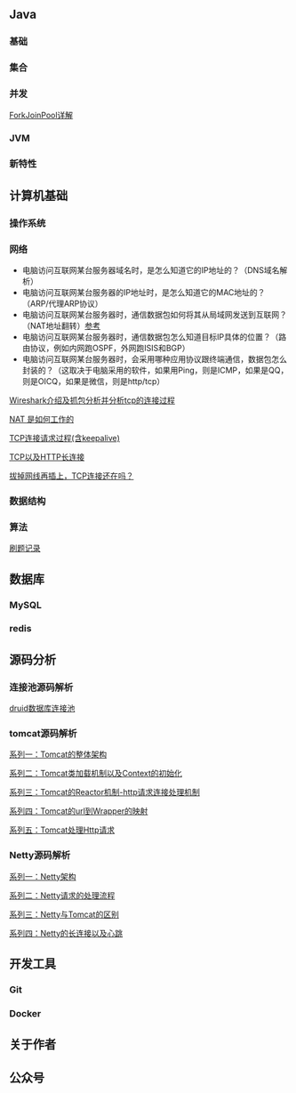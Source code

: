 ## Java

### 基础

### 集合

### 并发
[ForkJoinPool详解](docs/java/concurrent/ForkJoinPool源码解析/ForkJoinPool源码详解.md)

### JVM

### 新特性

## 计算机基础

### 操作系统

### 网络

- 电脑访问互联网某台服务器域名时，是怎么知道它的IP地址的？（DNS域名解析） 
- 电脑访问互联网某台服务器的IP地址时，是怎么知道它的MAC地址的？（ARP/代理ARP协议） 
- 电脑访问互联网某台服务器时，通信数据包如何将其从局域网发送到互联网？（NAT地址翻转）[参考](http://www.52im.net/thread-3506-1-1.html?spm=a2c6h.12873639.article-detail.16.570f3ab0TTsNAj) 
- 电脑访问互联网某台服务器时，通信数据包怎么知道目标IP具体的位置？（路由协议，例如内网跑OSPF，外网跑ISIS和BGP） 
- 电脑访问互联网某台服务器时，会采用哪种应用协议跟终端通信，数据包怎么封装的？（这取决于电脑采用的软件，如果用Ping，则是ICMP，如果是QQ，则是OICQ，如果是微信，则是http/tcp）

[Wireshark介绍及抓包分析并分析tcp的连接过程](https://pdai.tech/md/develop/protocol/dev-protocol-tool-wireshark.html)

[NAT 是如何工作的](https://blog.51cto.com/u_15239532/3009528)

[TCP连接请求过程(含keepalive)](docs/cs-basics/network/TCP连接请求过程(含keepalive).md)

[TCP以及HTTP长连接](docs/cs-basics/network/TCP以及HTTP的长连接.md)

[拔掉网线再插上，TCP连接还在吗？](https://developer.aliyun.com/article/875118)


### 数据结构

### 算法

[刷题记录](docs/leetcode/刷题记录.md)

## 数据库

### MySQL

### redis

## 源码分析

### 连接池源码解析

[druid数据库连接池](docs/source-code-analysis/连接池/druid数据库连接池.md)

### tomcat源码解析

[系列一：Tomcat的整体架构](docs/source-code-analysis/tomcat/Tomcat的整体架构.md)

[系列二：Tomcat类加载机制以及Context的初始化](docs/source-code-analysis/tomcat/Tomcat类加载机制以及Context的初始化.md)

[系列三：Tomcat的Reactor机制-http请求连接处理机制](docs/source-code-analysis/tomcat/Tomcat的Reactor机制-http请求连接处理机制.md)

[系列四：Tomcat的url到Wrapper的映射](docs/source-code-analysis/tomcat/Tomcat的url到Wrapper的映射.md)

[系列五：Tomcat处理Http请求](docs/source-code-analysis/tomcat/Tomcat处理Http请求.md)

### Netty源码解析

[系列一：Netty架构](docs/source-code-analysis/Netty/Netty架构.md)

[系列二：Netty请求的处理流程](docs/source-code-analysis/Netty/Netty请求的处理流程.md)

[系列三：Netty与Tomcat的区别](docs/source-code-analysis/Netty/Netty与Tomcat的区别.md)

[系列四：Netty的长连接以及心跳](docs/source-code-analysis/Netty/Netty的长连接以及心跳.md)

## 开发工具

### Git

### Docker

## 关于作者

## 公众号

